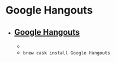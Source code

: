 # Google Hangouts
- [Google Hangouts](https://www.google.com/tools/dlpage/hangoutplugin)
  - 
  - 
  - `brew cask install Google Hangouts`
